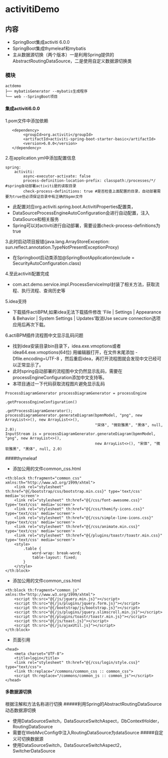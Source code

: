 # activitiDemo
## 内容
- SpringBoot集成activiti 6.0.0
- SpringBoot集成thymeleaf和mybatis
- 主从数据源切换（两个版本）一是利用Spring提供的AbstractRoutingDataSource，二是使用自定义数据源切换类
### 模块
```
actdemo
├── mybatisGenerator --mybatis生成程序
└── web --SpringBoot项目
```
#### 集成activiti6.0.0
1.pom文件中添加依赖
```
   <dependency>
        <groupId>org.activiti</groupId>
        <artifactId>activiti-spring-boot-starter-basic</artifactId>
        <version>6.0.0</version>
   </dependency>
```
2.在application.yml中添加配置信息
```
spring:
    activiti:
        async-executor-activate: false
        process-definition-location-prefix: classpath:/processes/*/ #spring自动部署activiti是的读取目录
        check-process-definitions: true #是否检查上面配置的目录，自动部署需要为true但必须保证目录中有正确的bpmn文件
```
* 此配置对应org.activiti.spring.boot.ActivitiProperties配置类，
* DataSourceProcessEngineAutoConfiguration会进行自动配置，注入DataSource和相关服务
* Spring可以对activiti进行自动部署，需要设置check-process-definitions为true

3.此时启动项目报错(java.lang.ArrayStoreException: sun.reflect.annotation.TypeNotPresentExceptionProxy)
* 在Springboot启动类添加@SpringBootApplication(exclude = SecurityAutoConfiguration.class)

4.至此activiti配置完成
* com.act.demo.service.impl.ProcessServiceImpl封装了相关方法，获取流程、执行流程、查询历史等

5.idea支持
* 下载插件actiBPM,如果idea无法下载插件修改
  'File | Settings | Appearance & Behavior | System Settings | Updates'取消Use secure connection选项应用后再次下载。

6.actiBPM插件流程图中文显示乱码问题

* 找到idea安装目录bin目录下，idea.exe.vmoptions或者idea64.exe.vmoptions(64位)
用编辑器打开，在文件末尾添加 -Dfile.encoding=UTF-8 ，然后重启idea，再打开流程图就会发现中文已经可以正常显示了。
* 此时spring自动部署的流程图中文仍然显示乱码，需要在processEngineConfiguration添加中文支持等。
* 本项目通过一下代码获取流程图片避免显示乱码
```
ProcessDiagramGenerator processDiagramGenerator = processEngine
                                                               .getProcessEngineConfiguration()
                                                               .getProcessDiagramGenerator();
processDiagramGenerator.generateDiagram(bpmnModel, "png", new ArrayList<>(), new ArrayList<>(), 
                                        "宋体", "微软雅黑", "黑体", null, 2.0);
InputStream is = processDiagramGenerator.generateDiagram(bpmnModel, "png", new ArrayList<>(), 
                                        new ArrayList<>(), "宋体", "微软雅黑", "黑体", null, 2.0)
```
####thymeleaf
* 添加公用的文件common_css.html
```
<th:block th:fragment="common_css" xmlns:th="http://www.w3.org/1999/xhtml">
    <link rel="stylesheet" th:href="@{/bootstrap/css/bootstrap.min.css}" type='text/css' media='screen'>
    <link rel="stylesheet" th:href="@{/css/font-awesome.css}" type='text/css' media='screen'>
    <link rel="stylesheet" th:href="@{/css/themify-icons.css}" type='text/css' media='screen'>
    <link rel="stylesheet" th:href="@{/css/simple-line-icons.css}" type='text/css' media='screen'>
    <link rel="stylesheet" th:href="@{/css/animate.min.css}" type='text/css' media='screen'>
    <link rel="stylesheet" th:href="@{/plugins/toastr/toastr.min.css}" type='text/css' media='screen'>
    <style>
        .table {
            word-wrap: break-word;
            table-layout: fixed;
        }
    </style>
</th:block>
```
* 添加公用的文件common_css.html
```
<th:block th:fragment="common_js" xmlns:th="http://www.w3.org/1999/xhtml">
    <script th:src="@{/js/jquery.min.js}"></script>
    <script th:src="@{/js/plugins/jquery.form.js}"></script>
    <script th:src="@{/bootstrap/js/bootstrap.js}"></script>
    <script th:src="@{/js/plugins/jquery.slimscroll.min.js}"></script>
    <script th:src="@{/plugins/toastr/toastr.min.js}"></script>
    <script th:src="@{/js/toast.js}"></script>
    <script th:src="@{/js/ajaxUtil.js}"></script>
</th:block>
```
* 页面引用
```
<head>
    <meta charset="UTF-8">
    <title>login</title>
    <link rel="stylesheet" th:href="@{/css/login/style.css}" type="text/css">
    <link th:replace="/commons/common_css :: common_css">
    <script th:replace="/commons/common_js :: common_js"></script>
</head>
```
#### 多数据源切换
根据注解和方法名称进行切换
#####利用Spring的AbstractRoutingDataSource动态数据源切换
* 使用DataSourceSwitch，DataSourceSwitchAspect，DbContextHolder，RoutingDataSource
* 需要在WebMvcConfig中注入RoutingDataSource为dataSource
#####自定义可切换数据源
* 使用DataSourceSwitch，DataSourceSwitchAspect2，SwitcherDataSource





